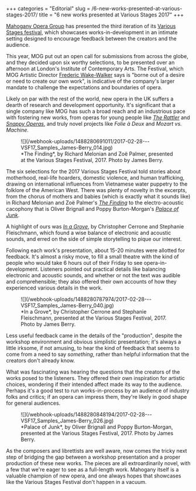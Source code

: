 +++
categories = "Editorial"
slug = /6-new-works-presented-at-various-stages-2017/
title = "6 new works presented at Various Stages 2017"
+++

[Mahogany Opera Group](/scene/companies/mahogany-opera-group/) has presented the third iteration of its [Various Stages festival](https://www.mahoganyoperagroup.co.uk/productions/various-stages-festival-2017/), which showcases works-in-development in an intimate setting designed to encourage feedback between the creators and the audience.

This year, MOG put out an open call for submissions from across the globe, and they decided upon six worthy selections, to be presented over an afternoon at London's Institute of Contemporary Arts. The Festival, which MOG Artistic Director [Frederic Wake-Walker](/talking-with-directors-frederic-wake-walker/) says is "borne out of a desire or need to create our own work", is indicative of the company's larger mandate to challenge the expectations and boundaries of opera. 

Likely on par with the rest of the world, new opera in the UK suffers a dearth of research and development opportunity. It's significant that a single company like MOG has such a broad reach and an industrious pace with fostering new works, from operas for young people like [*The Rattler*](/delightfully-creepy-mahogany-opera-groups-the-rattler/) and [*Snappy Operas*](/great-ideas-snappy-operas/), and truly novel projects like *Folie à Deux* and *Mozart vs. Machine*.

<figure data-type="image">
![](/webhook-uploads/1488280691011/2017-02-28---VSF17_Samples_James-Berry_014.jpg)
<figcaption>*The Finding*, by Richard Melonian and Zoë Palmer, presented at the Various Stages Festival, 2017. Photo by James Berry.</figcaption>
</figure>

The six selections for the 2017 Various Stages Festival told stories about motherhood, real-life hoarders, domestic violence, and human trafficking, drawing on international influences from Vietnamese water puppetry to the folklore of the American West. There was plenty of novelty in the excerpts, from the chorus of mothers and babies (which is exactly what it sounds like) in Richard Melonian and Zoë Palmer's [*The Finding*](https://www.mahoganyoperagroup.co.uk/productions/various-stages-festival-2017/the-finding/) to the electro-acoustic cacophony that is Oliver Brignall and Poppy Burton-Morgan's [*Palace of Junk*](https://www.mahoganyoperagroup.co.uk/productions/various-stages-festival-2017/palace-of-junk/). 

A highlight of ours was [*In a Grove*](https://www.mahoganyoperagroup.co.uk/productions/various-stages-festival-2017/in-a-grove/), by Christopher Cerrone and Stephanie Fleischmann, which found a wise balance of electronic and acoustic sounds, and erred on the side of simple storytelling to pique our interest. 

Following each work's presentation, about 15-20 minutes were allotted for feedback. It's almost a risky move, to fill a small theatre with the kind of people who would take 6 hours out of their Friday to see opera-in-development. Listeners pointed out practical details like balancing electronic and acoustic sounds, and whether or not the text was audible and comprehensible; they also offered their own accounts of how they experienced various details in the work. 

<figure data-type="image">
![](/webhook-uploads/1488280787974/2017-02-28---VSF17_Samples_James-Berry_040.jpg)
<figcaption>*In a Grove*, by Christopher Cerrone and Stephanie Fleischmann, presented at the Various Stages Festival, 2017. Photo by James Berry.</figcaption>
</figure>

Less useful feedback came in the details of the "production", despite the workshop environment and obvious simplistic presentation; it's always a little irksome, if not amusing, to hear the kind of feedback that seems to come from a need to say *something*, rather than helpful information that the creators don't already know. 

What was fascinating was hearing the questions that the creators of the works posed to the listeners. They offered their own inspiration for artistic choices, wondering if their intended affect made its way to the audience. Perhaps it's a good test to run works-in-process by an audience of industry folks and critics; if an opera can impress them, they're likely in good shape for general audiences.

<figure data-type="image">
![](/webhook-uploads/1488280848194/2017-02-28---VSF17_Samples_James-Berry_026.jpg)
<figcaption>*Palace of Junk*, by Oliver Brignall and Poppy Burton-Morgan, presented at the Various Stages Festival, 2017. Photo by James Berry.</figcaption>
</figure>

As the composers and librettists are well aware, now comes the tricky next step of bridging the gap between a workshop presentation and a proper production of these new works. The pieces are all extroardinarily novel, with a few that we're eager to see as a full-length work. Mahogany itself is a valuable champion of new opera, and one always hopes that showcases like the Various Stages Festival don't happen in a vacuum.
